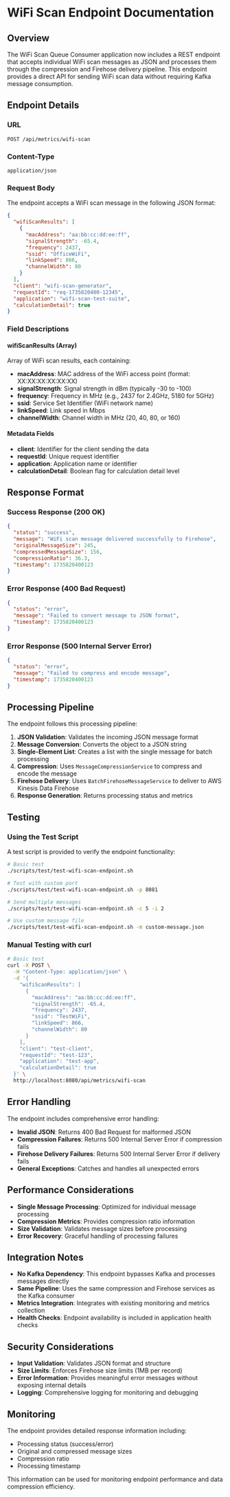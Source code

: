 # WiFi Scan Endpoint Documentation

## Overview

The WiFi Scan Queue Consumer application now includes a REST endpoint that accepts individual WiFi scan messages as JSON and processes them through the compression and Firehose delivery pipeline. This endpoint provides a direct API for sending WiFi scan data without requiring Kafka message consumption.

## Endpoint Details

### URL
```
POST /api/metrics/wifi-scan
```

### Content-Type
```
application/json
```

### Request Body
The endpoint accepts a WiFi scan message in the following JSON format:

```json
{
  "wifiScanResults": [
    {
      "macAddress": "aa:bb:cc:dd:ee:ff",
      "signalStrength": -65.4,
      "frequency": 2437,
      "ssid": "OfficeWiFi",
      "linkSpeed": 866,
      "channelWidth": 80
    }
  ],
  "client": "wifi-scan-generator",
  "requestId": "req-1735820400-12345",
  "application": "wifi-scan-test-suite",
  "calculationDetail": true
}
```

### Field Descriptions

#### wifiScanResults (Array)
Array of WiFi scan results, each containing:
- **macAddress**: MAC address of the WiFi access point (format: XX:XX:XX:XX:XX:XX)
- **signalStrength**: Signal strength in dBm (typically -30 to -100)
- **frequency**: Frequency in MHz (e.g., 2437 for 2.4GHz, 5180 for 5GHz)
- **ssid**: Service Set Identifier (WiFi network name)
- **linkSpeed**: Link speed in Mbps
- **channelWidth**: Channel width in MHz (20, 40, 80, or 160)

#### Metadata Fields
- **client**: Identifier for the client sending the data
- **requestId**: Unique request identifier
- **application**: Application name or identifier
- **calculationDetail**: Boolean flag for calculation detail level

## Response Format

### Success Response (200 OK)
```json
{
  "status": "success",
  "message": "WiFi scan message delivered successfully to Firehose",
  "originalMessageSize": 245,
  "compressedMessageSize": 156,
  "compressionRatio": 36.3,
  "timestamp": 1735820400123
}
```

### Error Response (400 Bad Request)
```json
{
  "status": "error",
  "message": "Failed to convert message to JSON format",
  "timestamp": 1735820400123
}
```

### Error Response (500 Internal Server Error)
```json
{
  "status": "error",
  "message": "Failed to compress and encode message",
  "timestamp": 1735820400123
}
```

## Processing Pipeline

The endpoint follows this processing pipeline:

1. **JSON Validation**: Validates the incoming JSON message format
2. **Message Conversion**: Converts the object to a JSON string
3. **Single-Element List**: Creates a list with the single message for batch processing
4. **Compression**: Uses `MessageCompressionService` to compress and encode the message
5. **Firehose Delivery**: Uses `BatchFirehoseMessageService` to deliver to AWS Kinesis Data Firehose
6. **Response Generation**: Returns processing status and metrics

## Testing

### Using the Test Script

A test script is provided to verify the endpoint functionality:

```bash
# Basic test
./scripts/test/test-wifi-scan-endpoint.sh

# Test with custom port
./scripts/test/test-wifi-scan-endpoint.sh -p 8081

# Send multiple messages
./scripts/test/test-wifi-scan-endpoint.sh -c 5 -i 2

# Use custom message file
./scripts/test/test-wifi-scan-endpoint.sh -m custom-message.json
```

### Manual Testing with curl

```bash
# Basic test
curl -X POST \
  -H "Content-Type: application/json" \
  -d '{
    "wifiScanResults": [
      {
        "macAddress": "aa:bb:cc:dd:ee:ff",
        "signalStrength": -65.4,
        "frequency": 2437,
        "ssid": "TestWiFi",
        "linkSpeed": 866,
        "channelWidth": 80
      }
    ],
    "client": "test-client",
    "requestId": "test-123",
    "application": "test-app",
    "calculationDetail": true
  }' \
  http://localhost:8080/api/metrics/wifi-scan
```

## Error Handling

The endpoint includes comprehensive error handling:

- **Invalid JSON**: Returns 400 Bad Request for malformed JSON
- **Compression Failures**: Returns 500 Internal Server Error if compression fails
- **Firehose Delivery Failures**: Returns 500 Internal Server Error if delivery fails
- **General Exceptions**: Catches and handles all unexpected errors

## Performance Considerations

- **Single Message Processing**: Optimized for individual message processing
- **Compression Metrics**: Provides compression ratio information
- **Size Validation**: Validates message sizes before processing
- **Error Recovery**: Graceful handling of processing failures

## Integration Notes

- **No Kafka Dependency**: This endpoint bypasses Kafka and processes messages directly
- **Same Pipeline**: Uses the same compression and Firehose services as the Kafka consumer
- **Metrics Integration**: Integrates with existing monitoring and metrics collection
- **Health Checks**: Endpoint availability is included in application health checks

## Security Considerations

- **Input Validation**: Validates JSON format and structure
- **Size Limits**: Enforces Firehose size limits (1MB per record)
- **Error Information**: Provides meaningful error messages without exposing internal details
- **Logging**: Comprehensive logging for monitoring and debugging

## Monitoring

The endpoint provides detailed response information including:
- Processing status (success/error)
- Original and compressed message sizes
- Compression ratio
- Processing timestamp

This information can be used for monitoring endpoint performance and data compression efficiency. 